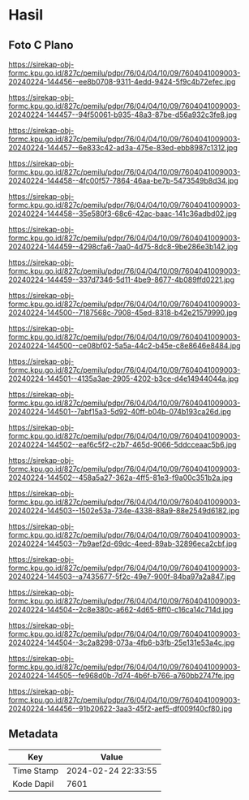 # Hasil

## Foto C Plano

https://sirekap-obj-formc.kpu.go.id/827c/pemilu/pdpr/76/04/04/10/09/7604041009003-20240224-144456--ee8b0708-9311-4edd-9424-5f9c4b72efec.jpg

https://sirekap-obj-formc.kpu.go.id/827c/pemilu/pdpr/76/04/04/10/09/7604041009003-20240224-144457--94f50061-b935-48a3-87be-d56a932c3fe8.jpg

https://sirekap-obj-formc.kpu.go.id/827c/pemilu/pdpr/76/04/04/10/09/7604041009003-20240224-144457--6e833c42-ad3a-475e-83ed-ebb8987c1312.jpg

https://sirekap-obj-formc.kpu.go.id/827c/pemilu/pdpr/76/04/04/10/09/7604041009003-20240224-144458--4fc00f57-7864-46aa-be7b-5473549b8d34.jpg

https://sirekap-obj-formc.kpu.go.id/827c/pemilu/pdpr/76/04/04/10/09/7604041009003-20240224-144458--35e580f3-68c6-42ac-baac-141c36adbd02.jpg

https://sirekap-obj-formc.kpu.go.id/827c/pemilu/pdpr/76/04/04/10/09/7604041009003-20240224-144459--4298cfa6-7aa0-4d75-8dc8-9be286e3b142.jpg

https://sirekap-obj-formc.kpu.go.id/827c/pemilu/pdpr/76/04/04/10/09/7604041009003-20240224-144459--337d7346-5d11-4be9-8677-4b089ffd0221.jpg

https://sirekap-obj-formc.kpu.go.id/827c/pemilu/pdpr/76/04/04/10/09/7604041009003-20240224-144500--7187568c-7908-45ed-8318-b42e21579990.jpg

https://sirekap-obj-formc.kpu.go.id/827c/pemilu/pdpr/76/04/04/10/09/7604041009003-20240224-144500--ce08bf02-5a5a-44c2-b45e-c8e8646e8484.jpg

https://sirekap-obj-formc.kpu.go.id/827c/pemilu/pdpr/76/04/04/10/09/7604041009003-20240224-144501--4135a3ae-2905-4202-b3ce-d4e14944044a.jpg

https://sirekap-obj-formc.kpu.go.id/827c/pemilu/pdpr/76/04/04/10/09/7604041009003-20240224-144501--7abf15a3-5d92-40ff-b04b-074b193ca26d.jpg

https://sirekap-obj-formc.kpu.go.id/827c/pemilu/pdpr/76/04/04/10/09/7604041009003-20240224-144502--eaf6c5f2-c2b7-465d-9066-5ddcceaac5b6.jpg

https://sirekap-obj-formc.kpu.go.id/827c/pemilu/pdpr/76/04/04/10/09/7604041009003-20240224-144502--458a5a27-362a-4ff5-81e3-f9a00c351b2a.jpg

https://sirekap-obj-formc.kpu.go.id/827c/pemilu/pdpr/76/04/04/10/09/7604041009003-20240224-144503--1502e53a-734e-4338-88a9-88e2549d6182.jpg

https://sirekap-obj-formc.kpu.go.id/827c/pemilu/pdpr/76/04/04/10/09/7604041009003-20240224-144503--7b9aef2d-69dc-4eed-89ab-32896eca2cbf.jpg

https://sirekap-obj-formc.kpu.go.id/827c/pemilu/pdpr/76/04/04/10/09/7604041009003-20240224-144503--a7435677-5f2c-49e7-900f-84ba97a2a847.jpg

https://sirekap-obj-formc.kpu.go.id/827c/pemilu/pdpr/76/04/04/10/09/7604041009003-20240224-144504--2c8e380c-a662-4d65-8ff0-c16ca14c714d.jpg

https://sirekap-obj-formc.kpu.go.id/827c/pemilu/pdpr/76/04/04/10/09/7604041009003-20240224-144504--3c2a8298-073a-4fb6-b3fb-25e131e53a4c.jpg

https://sirekap-obj-formc.kpu.go.id/827c/pemilu/pdpr/76/04/04/10/09/7604041009003-20240224-144505--fe968d0b-7d74-4b6f-b766-a760bb2747fe.jpg

https://sirekap-obj-formc.kpu.go.id/827c/pemilu/pdpr/76/04/04/10/09/7604041009003-20240224-144456--91b20622-3aa3-45f2-aef5-df009f40cf80.jpg


## Metadata

| Key        | Value               |
| ---------- | ------------------- |
| Time Stamp | 2024-02-24 22:33:55 |
| Kode Dapil | 7601                |



